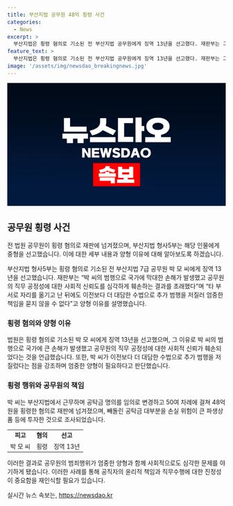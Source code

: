 ```yaml
---
title: 부산지법 공무원 48억 횡령 사건
categories:
  - News
excerpt: >
  부산지법은 횡령 혐의로 기소된 전 부산지법 공무원에게 징역 13년을 선고했다. 재판부는 그의 범행으로 국가에 막대한 손해를 입히고 공무원의 직무 공정성에 대한 신뢰를 훼손했다고 양형 이유를 설명했다. 이전보다 더 대담한 수법으로 추가 범행을 저질러 엄중한 책임을 물었다. 박 씨는 50여 차례에 걸쳐 공탁금 48억 원을 횡령한 혐의로 재판에 넘겨졌으며, 대부분을 손실 위험이 큰 파생상품 등에 탕진한 것으로 조사됐다.
feature_text: >
  부산지법은 횡령 혐의로 기소된 전 부산지법 공무원에게 징역 13년을 선고했다. 재판부는 그의 범행으로 국가에 막대한 손해를 입히고 공무원의 직무 공정성에 대한 신뢰를 훼손했다고 양형 이유를 설명했다. 이전보다 더 대담한 수법으로 추가 범행을 저질러 엄중한 책임을 물었다. 박 씨는 50여 차례에 걸쳐 공탁금 48억 원을 횡령한 혐의로 재판에 넘겨졌으며, 대부분을 손실 위험이 큰 파생상품 등에 탕진한 것으로 조사됐다.
image: '/assets/img/newsdao_breakingnews.jpg'
---
```


<p><img src="/assets/img/newsdao_breakingnews.jpg" alt="flaretime 속보" /></p>

<h2 data-ke-size="size26">공무원 횡령 사건</h2>

<p>전 법원 공무원이 횡령 혐의로 재판에 넘겨졌으며, 부산지법 형사5부는 해당 인물에게 중형을 선고했습니다. 이에 대한 세부 내용과 양형 이유에 대해 알아보도록 하겠습니다.</p>

<p data-ke-size="size16">부산지법 형사5부는 횡령 혐의로 기소된 전 부산지법 7급 공무원 박 모 씨에게 징역 13년을 선고했습니다. 재판부는 “박 씨의 범행으로 국가에 막대한 손해가 발생했고 공무원의 직무 공정성에 대한 사회적 신뢰도를 심각하게 훼손하는 결과를 초래했다”며 “타 부서로 자리를 옮기고 난 뒤에도 이전보다 더 대담한 수법으로 추가 범행을 저질러 엄중한 책임을 묻지 않을 수 없다”고 양형 이유를 설명했습니다.</p>

<h3>횡령 혐의와 양형 이유</h3>

<p>법원은 횡령 혐의로 기소된 박 모 씨에게 징역 13년을 선고했으며, 그 이유로 박 씨의 범행으로 국가에 큰 손해가 발생했고 공무원의 직무 공정성에 대한 사회적 신뢰가 훼손되었다는 것을 언급했습니다. 또한, 박 씨가 이전보다 더 대담한 수법으로 추가 범행을 저질렀다는 점을 강조하며 엄중한 양형이 필요하다고 판단했습니다.</p>

<h3>횡령 행위와 공무원의 책임</h3>

<p>박 씨는 부산지법에서 근무하며 공탁금 명의를 임의로 변경하고 50여 차례에 걸쳐 48억 원을 횡령한 혐의로 재판에 넘겨졌으며, 빼돌린 공탁금 대부분을 손실 위험이 큰 파생상품 등에 투자한 것으로 조사되었습니다.</p>

<table>
  <tr>
    <td style="text-align: center; height: 17px;"><b>피고</b></td>
    <td style="text-align: center; height: 17px;"><b>혐의</b></td>
    <td style="text-align: center; height: 17px;"><b>선고</b></td>
  </tr>
  <tr>
    <td style="text-align: center; height: 17px;">박 모 씨</td>
    <td style="text-align: center; height: 17px;">횡령</td>
    <td style="text-align: center; height: 17px;">징역 13년</td>
  </tr>
</table>

<p data-ke-size="size16">이러한 결과로 공무원의 범죄행위가 엄중한 양형과 함께 사회적으로도 심각한 문제를 야기하게 됐습니다. 이러한 사례를 통해 공직자의 윤리적 책임과 직무수행에 대한 진정성이 중요함을 재인식할 필요가 있습니다.</p>
실시간 뉴스 속보는, <a href="https://newsdao.kr" rel="dofollow">https://newsdao.kr</a>


